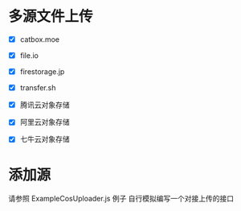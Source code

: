 

# 多源文件上传
- [x] catbox.moe
- [x] file.io
- [x] firestorage.jp
- [x] transfer.sh
- [x] 腾讯云对象存储
- [x] 阿里云对象存储
- [x] 七牛云对象存储


# 添加源
请参照  ExampleCosUploader.js 例子
自行模拟编写一个对接上传的接口
